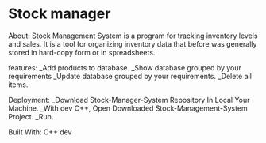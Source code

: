 # Stock manager

About:
Stock Management System is a program for tracking inventory levels and sales.  It is a tool for organizing inventory data that before was generally stored in hard-copy form or in spreadsheets.

features:
_Add  products to database.
_Show database grouped by your requirements
_Update database grouped by your requirements.
_Delete all items. 


Deployment:
_Download Stock-Manager-System Repository In Local Your Machine.
_With dev C++, Open Downloaded Stock-Management-System Project.
_Run.

Built With:
C++ dev
